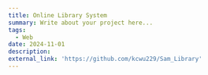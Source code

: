 ```yaml
---
title: Online Library System
summary: Write about your project here...
tags:
  - Web
date: 2024-11-01
description:
external_link: 'https://github.com/kcwu229/Sam_Library'
---
```


